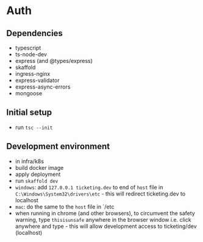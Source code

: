 # Auth

## Dependencies

- typescript
- ts-node-dev
- express (and @types/express)
- skaffold
- ingress-nginx
- express-validator
- express-async-errors
- mongoose

## Initial setup

- run `tsc --init`

## Development environment

- in infra/k8s
- build docker image
- apply deployment
- run `skaffold dev`
- `windows`: add `127.0.0.1 ticketing.dev` to end of `host` file in `C:\Windows\System32\drivers\etc` - this will redirect ticketing.dev to localhost
- `mac`: do the same to the `host` file in `/etc
- when running in chrome (and other browsers), to circumvent the safety warning, type `thisisunsafe` anywhere in the browser window i.e. click anywhere and type - this will allow development access to ticketing/dev (localhost)
